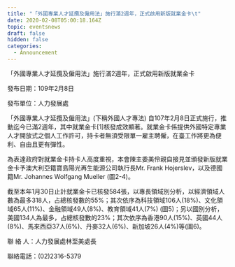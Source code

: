 ```yaml
---
title: "「外國專業人才延攬及僱用法」施行滿2週年，正式啟用新版就業金卡\t"
date: 2020-02-08T05:00:18.164Z
topic: eventsnews
draft: false
hidden: false
categories:
  - Announcement
---
```

「外國專業人才延攬及僱用法」施行滿2週年，正式啟用新版就業金卡

發布日期：109年2月8日

發布單位：人力發展處

「外國專業人才延攬及僱用法」(下稱外國人才專法) 自107年2月8日正式施行，推動迄今已滿2週年，其中就業金卡\[1]核發成效顯著。就業金卡係提供外國特定專業人才開放式之個人工作許可，持卡者無須受限單一雇主聘僱，在臺工作將更為便利、自由且更有彈性。

為表達政府對就業金卡持卡人高度重視，本會陳主委美伶親自接見並頒發新版就業金卡予澳大利亞籍寶島陽光再生能源公司執行長Mr. Frank Hojerslev，以及德國籍Mr. Johannes Wolfgang Mueller (圖2-4)。

截至本年1月30日止計就業金卡已核發584張，以專長領域別分析，以經濟領域人數為最多318人，占總核發數的55%；其次依序為科技領域106人(18%)、文化領域65人(11%)、金融領域49人(8%)、教育領域41人(7%) (圖5)；另以國別分析，美國134人為最多，占總核發數的23%；其次依序為香港90人(15%)、英國44人(8%)、馬來西亞37人(6%)、丹麥32人(6%)、新加坡26人(4%)等(圖6)。

聯 絡 人：人力發展處林至美處長

聯絡電話：(02)2316-5379
